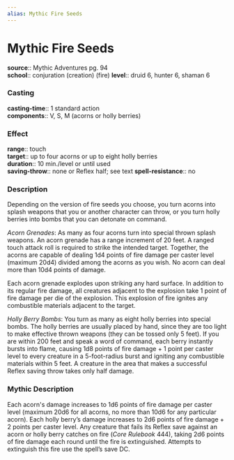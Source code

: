 ```yaml
---
alias: Mythic Fire Seeds
---
```


# Mythic Fire Seeds

**source**:: Mythic Adventures pg. 94  
**school**:: conjuration (creation) (fire)
**level**:: druid 6, hunter 6, shaman 6

### Casting 

**casting-time**:: 1 standard action  
**components**:: V, S, M (acorns or holly berries)

### Effect 

**range**:: touch  
**target**:: up to four acorns or up to eight holly berries  
**duration**:: 10 min./level or until used  
**saving-throw**:: none or Reflex half; see text
**spell-resistance**:: no

### Description 

Depending on the version of fire seeds you choose, you turn acorns into splash weapons that you or another character can throw, or you turn holly berries into bombs that you can detonate on command.  
  
*Acorn Grenades*: As many as four acorns turn into special thrown splash weapons. An acorn grenade has a range increment of 20 feet. A ranged touch attack roll is required to strike the intended target. Together, the acorns are capable of dealing 1d4 points of fire damage per caster level (maximum 20d4) divided among the acorns as you wish. No acorn can deal more than 10d4 points of damage.  
  
Each acorn grenade explodes upon striking any hard surface. In addition to its regular fire damage, all creatures adjacent to the explosion take 1 point of fire damage per die of the explosion. This explosion of fire ignites any combustible materials adjacent to the target.  
  
*Holly Berry Bombs*: You turn as many as eight holly berries into special bombs. The holly berries are usually placed by hand, since they are too light to make effective thrown weapons (they can be tossed only 5 feet). If you are within 200 feet and speak a word of command, each berry instantly bursts into flame, causing 1d8 points of fire damage + 1 point per caster level to every creature in a 5-foot-radius burst and igniting any combustible materials within 5 feet. A creature in the area that makes a successful Reflex saving throw takes only half damage.

### Mythic Description

Each acorn's damage increases to 1d6 points of fire damage per caster level (maximum 20d6 for all acorns, no more than 10d6 for any particular acorn). Each holly berry’s damage increases to 2d6 points of fire damage + 2 points per caster level. Any creature that fails its Reflex save against an acorn or holly berry catches on fire (*Core Rulebook* 444), taking 2d6 points of fire damage each round until the fire is extinguished. Attempts to extinguish this fire use the spell’s save DC.
